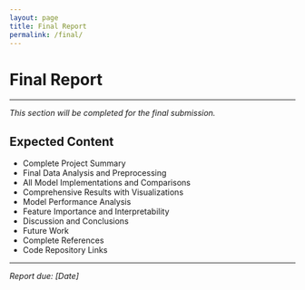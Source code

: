 ```yaml
---
layout: page
title: Final Report
permalink: /final/
---
```


# Final Report

---

*This section will be completed for the final submission.*

## Expected Content

- Complete Project Summary
- Final Data Analysis and Preprocessing
- All Model Implementations and Comparisons
- Comprehensive Results with Visualizations
- Model Performance Analysis
- Feature Importance and Interpretability
- Discussion and Conclusions
- Future Work
- Complete References
- Code Repository Links

---

*Report due: [Date]*
